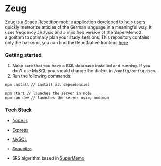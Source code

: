 # Zeug

Zeug is a Space Repetition mobile application developed to help users quickly memorize articles of the German language in a meaningful way. It uses frequency analysis and a modified version of the SuperMemo2 algorithm to optimally plan your study sessions. This repository contains only the backend, you can find the ReactNative frontend [here](https://github.com/guillem-gelabert/zeug)

### Getting started

1. Make sure that you have a SQL database installed and running. If you don't use MySQL you should change the dialect in `/config/config.json`.
2. Run the following commands:

```
npm install // install all dependencies

npm start // launches the server in node
npm run dev // launches the server using nodemon
```

### Tech Stack

- [Node.js](https://nodejs.org/)

- [Express](https://expressjs.com/)

- [MySQL](https://www.mysql.com)

- [Sequelize](http://docs.sequelizejs.com/)

- SRS algorithm based in [SuperMemo](https://www.supermemo.com/en)
